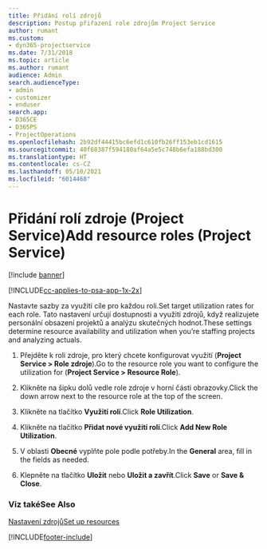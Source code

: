 ```yaml
---
title: Přidání rolí zdrojů
description: Postup přiřazení role zdrojům Project Service
author: rumant
ms.custom:
- dyn365-projectservice
ms.date: 7/31/2018
ms.topic: article
ms.author: rumant
audience: Admin
search.audienceType:
- admin
- customizer
- enduser
search.app:
- D365CE
- D365PS
- ProjectOperations
ms.openlocfilehash: 2b92df44415bc6efd1c610fb26ff153eb1cd1615
ms.sourcegitcommit: 40f68387f594180af64a5e5c748b6efa188bd300
ms.translationtype: HT
ms.contentlocale: cs-CZ
ms.lasthandoff: 05/10/2021
ms.locfileid: "6014468"
---
```

# <a name="add-resource-roles-project-service"></a><span data-ttu-id="07b5d-103">Přidání rolí zdroje (Project Service)</span><span class="sxs-lookup"><span data-stu-id="07b5d-103">Add resource roles (Project Service)</span></span>

[!include [banner](../includes/psa-now-project-operations.md)]

[!INCLUDE[cc-applies-to-psa-app-1x-2x](../includes/cc-applies-to-psa-app-1x-2x.md)]

<span data-ttu-id="07b5d-104">Nastavte sazby za využití cíle pro každou roli.</span><span class="sxs-lookup"><span data-stu-id="07b5d-104">Set target utilization rates for each role.</span></span> <span data-ttu-id="07b5d-105">Tato nastavení určují dostupnosti a využití zdrojů, když realizujete personální obsazení projektů a analýzu skutečných hodnot.</span><span class="sxs-lookup"><span data-stu-id="07b5d-105">These settings determine resource availability and utilization when you’re staffing projects and analyzing actuals.</span></span>  
  
1.  <span data-ttu-id="07b5d-106">Přejděte k roli zdroje, pro který chcete konfigurovat využití (**Project Service > Role zdroje**).</span><span class="sxs-lookup"><span data-stu-id="07b5d-106">Go to the resource role you want to configure the utilization for (**Project Service > Resource Role**).</span></span>  
  
2.  <span data-ttu-id="07b5d-107">Klikněte na šipku dolů vedle role zdroje v horní části obrazovky.</span><span class="sxs-lookup"><span data-stu-id="07b5d-107">Click the down arrow next to the resource role at the top of the screen.</span></span>  
  
3.  <span data-ttu-id="07b5d-108">Klikněte na tlačítko **Využití rolí**.</span><span class="sxs-lookup"><span data-stu-id="07b5d-108">Click **Role Utilization**.</span></span>  
  
4.  <span data-ttu-id="07b5d-109">Klikněte na tlačítko **Přidat nové využití rolí**.</span><span class="sxs-lookup"><span data-stu-id="07b5d-109">Click **Add New Role Utilization**.</span></span>  
  
5.  <span data-ttu-id="07b5d-110">V oblasti **Obecné** vyplňte pole podle potřeby.</span><span class="sxs-lookup"><span data-stu-id="07b5d-110">In the **General** area, fill in the fields as needed.</span></span>  
  
6.  <span data-ttu-id="07b5d-111">Klepněte na tlačítko **Uložit** nebo **Uložit a zavřít**.</span><span class="sxs-lookup"><span data-stu-id="07b5d-111">Click **Save** or **Save & Close**.</span></span>  
  
### <a name="see-also"></a><span data-ttu-id="07b5d-112">Viz také</span><span class="sxs-lookup"><span data-stu-id="07b5d-112">See Also</span></span>  
 [<span data-ttu-id="07b5d-113">Nastavení zdrojů</span><span class="sxs-lookup"><span data-stu-id="07b5d-113">Set up resources</span></span>](../psa/set-up-resources.md)


[!INCLUDE[footer-include](../includes/footer-banner.md)]